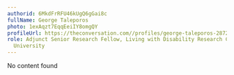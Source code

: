 ```yaml
---
authorid: 6MkdFrRFU46kUgQ6gGai8c
fullName: George Taleporos
photo: 1exAqzt7EqqEeiIY8omgQY
profileUrl: https://theconversation.com//profiles/george-taleporos-287224
role: Adjunct Senior Research Fellow, Living with Disability Research Centre, La Trobe
  University
---
```

No content found